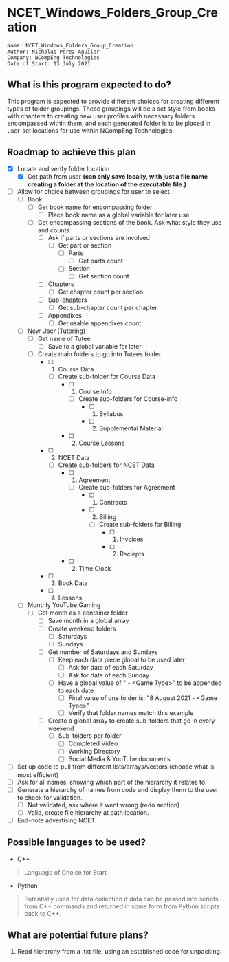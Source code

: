 # NCET_Windows_Folders_Group_Creation
	Name: NCET_Windows_Folders_Group_Creation
	Author: Nicholas Perez-Aguilar
	Company: NCompEng Technologies
	Date of Start: 13 July 2021

## What is this program expected to do?
This program is expected to provide different choices for creating different types of folder groupings. These groupings will be a set style from books with chapters to creating new user profiles with necessary folders encompassed within them, and each generated folder is to be placed in user-set locations for use within NCompEng Technologies.

## Roadmap to achieve this plan
- [X] Locate and verify folder location
  - [X] Get path from user __(can only save locally, with just a file name creating a folder at the location of the executable file.)__
- [ ] Allow for choice between groupings for user to select
  - [ ] Book
    - [ ] Get book name for encompassing folder
      - [ ] Place book name as a global variable for later use
    - [ ] Get encompassing sections of the book. Ask what style they use and counts
      - [ ] Ask if parts or sections are involved
        - [ ] Get part or section
          - [ ] Parts
            - [ ] Get parts count
          - [ ] Section
            - [ ] Get section count
      - [ ] Chapters
        - [ ] Get chapter count per section
      - [ ] Sub-chapters
        - [ ] Get sub-chapter count per chapter
      - [ ] Appendixes
        - [ ] Get usable appendixes count
  - [ ] New User (Tutoring)
    - [ ] Get name of Tutee
      - [ ] Save to a global variable for later
    - [ ] Create main folders to go into Tutees folder
      - [ ] 1) Course Data
        - [ ] Create sub-folder for Course Data
          - [ ] 1) Course Info
            - [ ] Create sub-folders for Course-info
              - [ ] 1) Syllabus
              - [ ] 2) Supplemental Material
          - [ ] 2) Course Lessons
      - [ ] 2) NCET Data
        - [ ] Create sub-folders for NCET Data
          - [ ] 1) Agreement
            - [ ] Create sub-folders for Agreement
              - [ ] 1) Contracts
              - [ ] 2) Billing
                - [ ] Create sub-folders for Billing
                  - [ ] 1) Invoices
                  - [ ] 2) Reciepts
          - [ ] 2) Time Clock
      - [ ] 3) Book Data
      - [ ] 4) Lessons
  - [ ] Monthly YouTube Gaming
    - [ ] Get month as a container folder
      - [ ] Save month in a global array
      - [ ] Create weekend folders
        - [ ] Saturdays
        - [ ] Sundays
      - [ ] Get number of Saturdays and Sundays
        - [ ] Keep each data piece global to be used later
          - [ ] Ask for date of each Saturday
          - [ ] Ask for date of each Sunday
        - [ ] Have a global value of " - \<Game Type>" to be appended to each date
          - [ ] Final value of one folder is: "8 August 2021 - \<Game Type>"
          - [ ] Verify that folder names match this example
      - [ ] Create a global array to create sub-folders that go in every weekend
        - [ ] Sub-folders per folder
          - [ ] Completed Video
          - [ ] Working Directory
          - [ ] Social Media & YouTube documents
- [ ] Set up code to pull from different lists/arrays/vectors (choose what is most efficient)
- [ ] Ask for all names, showing which part of the hierarchy it relates to.
- [ ] Generate a hierarchy of names from code and display them to the user to check for validation.
  - [ ] Not validated, ask where it went wrong (redo section)
  - [ ] Valid, create file hierarchy at path location.
- [ ] End-note advertising NCET.

## Possible languages to be used?
- C++
> Language of Choice for Start
- Python
> Potentially used for data collection if data can be passed into scripts from C++ commands and returned in some form from Python scripts back to C++.

## What are potential future plans?
1. Read hierarchy from a .txt file, using an established code for unpacking.